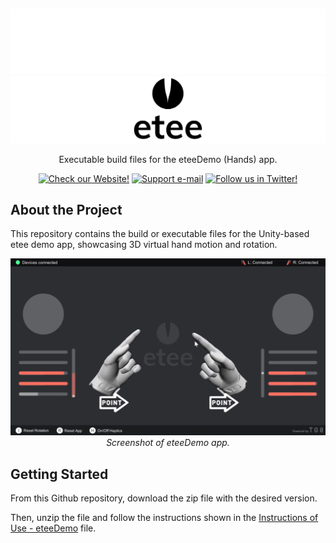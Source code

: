 <!-- README file in MD for the etee OpenVR Driver repository-->
<a name="readme-top"></a>
<!--
*** Attribution and thanks: README template adapted from Othneil Drew's example, available at:
*** https://github.com/othneildrew/Best-README-Template
-->


<!-- PROJECT LOGO -->
<br />

![Logo Dark](./img/banner-dark-mode.png#gh-dark-mode-only)
![Logo Light](./img/banner-light-mode.png#gh-light-mode-only)

<p align="center">
   Executable build files for the eteeDemo (Hands) app.
</p>

<!-- SHIELDS FOR SOCIALS -->
<p align="center">
    <a href="https://eteexr.com/">
        <img src="https://img.shields.io/badge/website-eteexr.com-white"
            alt="Check our Website!"></a>
    <a href="customer@eteexr.com">
        <img src="https://img.shields.io/badge/contact-customer%40eteexr.com-white"
            alt="Support e-mail"></a>
    <a href="https://twitter.com/etee_tg0">
        <img src="https://img.shields.io/twitter/follow/etee_tg0?style=social"
            alt="Follow us in Twitter!"></a>
</p>

<!-- ABOUT THE PROJECT -->
## About the Project

This repository contains the build or executable files for the Unity-based etee demo app, showcasing 3D virtual hand motion and rotation.

<p align="center">
  <img width="900" src="./img/eteeDemo_screenshot.png">
  <br/>
  <em>Screenshot of eteeDemo app.</em>
</p>


<!-- GETTING STARTED -->
## Getting Started

From this Github repository, download the zip file with the desired version.

Then, unzip the file and follow the instructions shown in the [Instructions of Use - eteeDemo](./Instructions%20of%20Use%20-%20eteeDemo.pdf) file.


<!-- MARKDOWN LINKS & IMAGES -->
<!-- https://www.markdownguide.org/basic-syntax/#reference-style-links -->
[url-openvr-repo]: https://github.com/ValveSoftware/openvr
[url-steamvr]: https://store.steampowered.com/app/250820/SteamVR/
[url-tg0-website]: https://tg0.co.uk/
[url-eteexr-website]: https://eteexr.com/
[url-eteexr-svr-qsg]: https://eteexr.com/pages/eteecontroller-steamvr-guide
[url-eteeconnect]: https://store.steampowered.com/app/1590110/eteeConnect/
[url-issues-tab]: https://github.com/eteeXR/etee-OpenVR-Driver/issues
[url-semantic-type-prefixes-1]: https://dev.to/puritanic/how-are-you-writing-a-commit-message-1ih7
[url-semantic-type-prefixes-2]: http://karma-runner.github.io/1.0/dev/git-commit-msg.html
